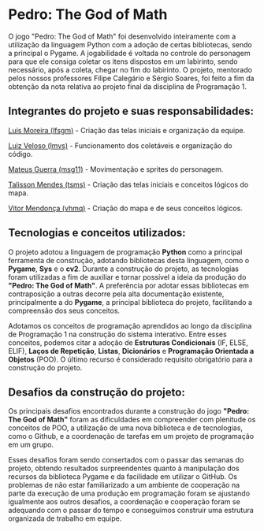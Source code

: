 # Pedro: The God of Math
O jogo "Pedro: The God of Math" foi desenvolvido inteiramente com a utilização da linguagem Python com a adoção de certas bibliotecas, sendo a principal o Pygame. A jogabilidade é voltada no controle do personagem para que ele consiga coletar os itens dispostos em um labirinto, sendo necessário, após a coleta, chegar no fim do labirinto. O projeto, mentorado pelos nossos professores Filipe Calegário e Sérgio Soares, foi feito a fim da obtenção da nota relativa ao projeto final da disciplina de Programação 1.  


## Integrantes do projeto e suas responsabilidades:

[Luís Moreira (lfsgm)](https://github.com/Luisgsm324) - Criação das telas iniciais e organização da equipe. 

[Luiz Veloso (lmvs)](https://github.com/luizzmg) - Funcionamento dos coletáveis e organização do código. 

[Mateus Guerra (msg11)](https://github.com/mateussguerra) - Movimentação e sprites do personagem. 

[Talisson Mendes (tsms)](https://github.com/talissonmendes) - Criação das telas iniciais e conceitos lógicos do mapa. 

[Vitor Mendonça (vhmq)](https://github.com/VitorMendonca62) - Criação do mapa e de seus conceitos lógicos. 


## Tecnologias e conceitos utilizados:

O projeto adotou a linguagem de programação **Python** como a principal ferramenta de construção, adotando bibliotecas desta linguagem, como o **Pygame**, **Sys** e o **cv2**. Durante a construção do projeto, as tecnologias foram utilizadas a fim de auxiliar e tornar possível a ideia da produção do **"Pedro: The God of Math"**. A preferência por adotar essas bibliotecas em contraposição a outras decorre pela alta documentação existente, principalmente a do **Pygame**, a principal biblioteca do projeto, facilitando a compreensão dos seus conceitos.  

Adotamos os conceitos de programação aprendidos ao longo da disciplina de Programação 1 na construção do sistema interativo. Entre esses conceitos, podemos citar a adoção de **Estruturas Condicionais** (IF, ELSE, ELIF), **Laços de Repetição**, **Listas**, **Dicionários** e **Programação Orientada a Objetos** (POO). O último recurso é considerado requisito obrigatório para a construção do projeto. 

## Desafios da construção do projeto:

Os principais desafios encontrados durante a construção do jogo **"Pedro: The God of Math"** foram as dificuldades em compreender com plenitude os conceitos de POO, a utilização de uma nova biblioteca e de tecnologias, como o Github, e a coordenação de tarefas em um projeto de programação em um grupo.  

Esses desafios foram sendo consertados com o passar das semanas do projeto, obtendo resultados surpreendentes quanto à manipulação dos recursos da biblioteca Pygame e da facilidade em utilizar o GitHub. Os problemas de não estar familiarizado a um ambiente de cooperação na parte da execução de uma produção em programação foram se ajustando igualmente aos outros desafios, a coordenação e cooperação foram se adequando com o passar do tempo e conseguimos construir uma estrutura organizada de trabalho em equipe.  

